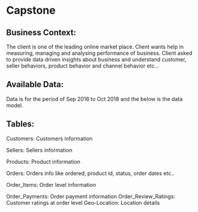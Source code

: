 # Capstone

## Business Context:
The client is one of the leading online market place. Client wants help in measuring, managing and analysing performance of business.
Client asked to provide data driven insights about business and understand customer, seller behaviors, product behavior and channel behavior etc...

## Available Data:
Data is for the period of Sep 2016 to Oct 2018 and the below is the data model.

## Tables:

Customers: Customers information

Sellers: Sellers information

Products: Product information

Orders: Orders info like ordered, product id, status, order dates etc.. 

Order_Items: Order level information

Order_Payments: Order payment information Order_Review_Ratings: Customer ratings at order level Geo-Location: Location details
